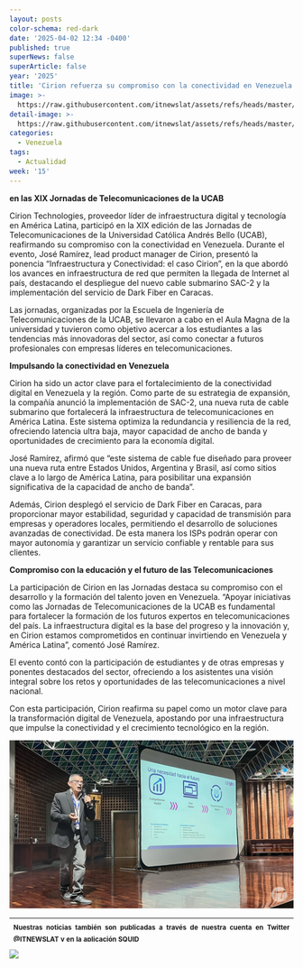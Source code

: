```yaml
---
layout: posts
color-schema: red-dark
date: '2025-04-02 12:34 -0400'
published: true
superNews: false
superArticle: false
year: '2025'
title: 'Cirion refuerza su compromiso con la conectividad en Venezuela '
image: >-
  https://raw.githubusercontent.com/itnewslat/assets/refs/heads/master/img/540x320/Cirion-UCAB-p.jpg
detail-image: >-
  https://raw.githubusercontent.com/itnewslat/assets/refs/heads/master/img/1024x680/Cirion-UCAB-g.jpg
categories:
  - Venezuela
tags:
  - Actualidad
week: '15'
---
```

**en las XIX Jornadas de Telecomunicaciones de la UCAB**

Cirion Technologies, proveedor líder de infraestructura digital y tecnología en América Latina, participó en la XIX edición de las Jornadas de Telecomunicaciones de la Universidad Católica Andrés Bello (UCAB), reafirmando su compromiso con la conectividad en Venezuela. Durante el evento, José Ramírez, lead product manager de Cirion, presentó la ponencia “Infraestructura y Conectividad: el caso Cirion”, en la que abordó los avances en infraestructura de red que permiten la llegada de Internet al país, destacando el despliegue del nuevo cable submarino SAC-2 y la implementación del servicio de Dark Fiber en Caracas.

Las jornadas, organizadas por la Escuela de Ingeniería de Telecomunicaciones de la UCAB, se llevaron a cabo en el Aula Magna de la universidad y tuvieron como objetivo acercar a los estudiantes a las tendencias más innovadoras del sector, así como conectar a futuros profesionales con empresas líderes en telecomunicaciones.

**Impulsando la conectividad en Venezuela**

Cirion ha sido un actor clave para el fortalecimiento de la conectividad digital en Venezuela y la región. Como parte de su estrategia de expansión, la compañía anunció la implementación de SAC-2, una nueva ruta de cable submarino que fortalecerá la infraestructura de telecomunicaciones en América Latina. Este sistema optimiza la redundancia y resiliencia de la red, ofreciendo latencia ultra baja, mayor capacidad de ancho de banda y oportunidades de crecimiento para la economía digital.

José Ramírez, afirmó que “este sistema de cable fue diseñado para proveer una nueva ruta entre Estados Unidos, Argentina y Brasil, así como sitios clave a lo largo de América Latina, para posibilitar una expansión significativa de la capacidad de ancho de banda”.

Además, Cirion desplegó el servicio de Dark Fiber en Caracas, para proporcionar mayor estabilidad, seguridad y capacidad de transmisión para empresas y operadores locales, permitiendo el desarrollo de soluciones avanzadas de conectividad. De esta manera los ISPs podrán operar con mayor autonomía y garantizar un servicio confiable y rentable para sus clientes.

**Compromiso con la educación y el futuro de las Telecomunicaciones**

La participación de Cirion en las Jornadas destaca su compromiso con el desarrollo y la formación del talento joven en Venezuela. “Apoyar iniciativas como las Jornadas de Telecomunicaciones de la UCAB es fundamental para fortalecer la formación de los futuros expertos en telecomunicaciones del país. La infraestructura digital es la base del progreso y la innovación y, en Cirion estamos comprometidos en continuar invirtiendo en Venezuela y América Latina”, comentó José Ramírez.

El evento contó con la participación de estudiantes y de otras empresas y ponentes destacados del sector, ofreciendo a los asistentes una visión integral sobre los retos y oportunidades de las telecomunicaciones a nivel nacional.

Con esta participación, Cirion reafirma su papel como un motor clave para la transformación digital de Venezuela, apostando por una infraestructura que impulse la conectividad y el crecimiento tecnológico en la región.

![](https://raw.githubusercontent.com/itnewslat/assets/refs/heads/master/img/540x320/Cirion-UCAB-p.jpg)

<table style="height: 42px;" width="569">
<tbody>
<tr>
<td style="text-align: justify;"><sub><strong>Nuestras noticias también son publicadas a través de nuestra cuenta en Twitter <a href="https://twitter.com/itnewslat?lang=es">@ITNEWSLAT</a> y en la aplicación <a href="https://squidapp.co/en/">SQUID</a></strong></sub></td>
</tr>
</tbody>
</table>

<img src="https://tracker.metricool.com/c3po.jpg?hash=56f88a41e39ab42c063cc51676587a04"/>